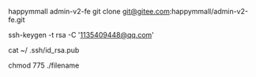 happymmall admin-v2-fe
git clone git@gitee.com:happymmall/admin-v2-fe.git

ssh-keygen -t rsa -C '1135409448@qq.com'

 cat ~/ .ssh/id_rsa.pub

chmod 775 ./filename

